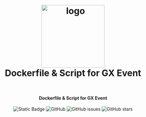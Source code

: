 
<h1 align="center">
  <br>
    <img src="https://gamexperience.fr/assets/img/logo.png" alt="logo" width="200">
  <br>
  Dockerfile & Script for GX Event
  <br>
  <br>
</h1>

<h4 align="center">
  Dockerfile & Script for GX Event
</h4> 
<p align="center">
  <img alt="Static Badge" src="https://img.shields.io/badge/version-1.0.0-blue?labelColor=rgb(95%2C95%2C95)">
  <img src="https://img.shields.io/github/license/Djbrown184/gx-event" alt="GitHub"/>
  <img alt="GitHub issues" src="https://img.shields.io/github/issues/Djbrown184/gx-event">
  <img src="https://img.shields.io/github/stars/Djbrown184/gx-event?style=social" alt="GitHub stars"/>
</p>